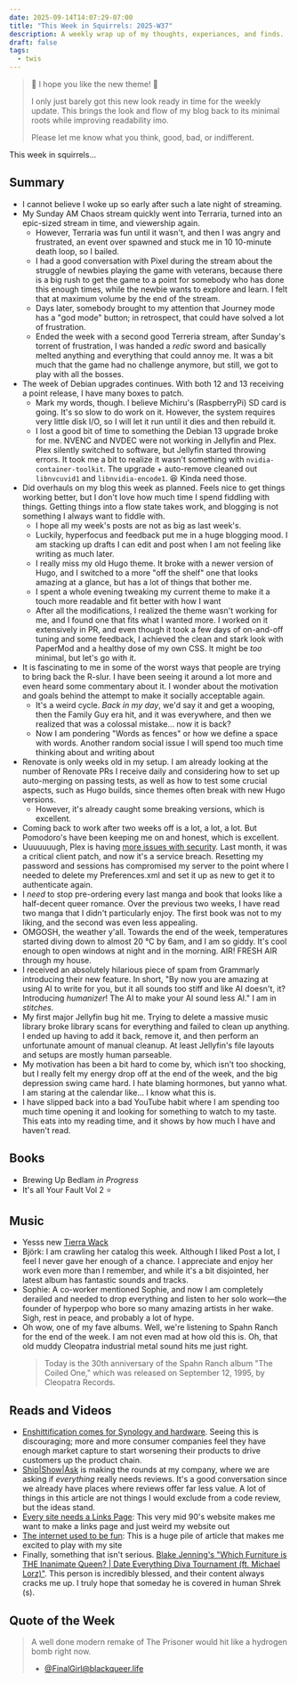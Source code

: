 ```yaml
---
date: 2025-09-14T14:07:29-07:00
title: "This Week in Squirrels: 2025-W37"
description: A weekly wrap up of my thoughts, experiances, and finds.
draft: false
tags:
  - twis
---
```


> 🎊 I hope you like the new theme! 🎨
>
> I only just barely got this new look ready in time for the weekly update.
> This brings the look and flow of my blog back to its minimal roots while improving readability imo.
>
> Please let me know what you think, good, bad, or indifferent.

This week in squirrels...

## Summary

- I cannot believe I woke up so early after such a late night of streaming.
- My Sunday AM Chaos stream quickly went into Terraria, turned into an epic-sized stream in time, and viewership again.
  - However, Terraria was fun until it wasn't, and then I was angry and frustrated, an event over spawned and stuck me in 10 10-minute death loop, so I bailed.
  - I had a good conversation with Pixel during the stream about the struggle of newbies playing the game with veterans, because there is a big rush to get the game to a point for somebody who has done this enough times, while the newbie wants to explore and learn. I felt that at maximum volume by the end of the stream.
  - Days later, somebody brought to my attention that Journey mode has a "god mode" button; in retrospect, that could have solved a lot of frustration.
  - Ended the week with a second good Terreria stream, after Sunday's torrent of frustration, I was handed a _redic_ sword and basically melted anything and everything that could annoy me. It was a bit much that the game had no challenge anymore, but still, we got to play with all the bosses.
- The week of Debian upgrades continues. With both 12 and 13 receiving a point release, I have many boxes to patch.
  - Mark my words, though. I believe Michiru's (RaspberryPi) SD card is going. It's so slow to do work on it. However, the system requires very little disk I/O, so I will let it run until it dies and then rebuild it.
  - I lost a good bit of time to something the Debian 13 upgrade broke for me. NVENC and NVDEC were not working in Jellyfin and Plex. Plex silently switched to software, but Jellyfin started throwing errors. It took me a bit to realize it wasn't something with `nvidia-container-toolkit`. The upgrade + auto-remove cleaned out `libnvcuvid1` and `libnvidia-encode1`. 😆 Kinda need those.
- Did overhauls on my blog this week as planned. Feels nice to get things working better, but I don't love how much time I spend fiddling with things. Getting things into a flow state takes work, and blogging is not something I always want to fiddle with.
  - I hope all my week's posts are not as big as last week's.
  - Luckily, hyperfocus and feedback put me in a huge blogging mood. I am stacking up drafts I can edit and post when I am not feeling like writing as much later.
  - I really miss my old Hugo theme. It broke with a newer version of Hugo, and I switched to a more "off the shelf" one that looks amazing at a glance, but has a lot of things that bother me.
  - I spent a whole evening tweaking my current theme to make it a touch more readable and fit better with how I want
  - After all the modifications, I realized the theme wasn't working for me, and I found one that fits what I wanted more. I worked on it extensively in PR, and even though it took a few days of on-and-off tuning and some feedback, I achieved the clean and stark look with PaperMod and a healthy dose of my own CSS. It might be _too_ minimal, but let's go with it.
- It is fascinating to me in some of the worst ways that people are trying to bring back the R-slur. I have been seeing it around a lot more and even heard some commentary about it. I wonder about the motivation and goals behind the attempt to make it socially acceptable again.
  - It's a weird cycle. _Back in my day_, we'd say it and get a wooping, then the Family Guy era hit, and it was everywhere, and then we realized that was a colossal mistake… now it is back?
  - Now I am pondering "Words as fences" or how we define a space with words. Another random social issue I will spend too much time thinking about and writing about
- Renovate is only weeks old in my setup. I am already looking at the number of Renovate PRs I receive daily and considering how to set up auto-merging on passing tests, as well as how to test some crucial aspects, such as Hugo builds, since themes often break with new Hugo versions.
  - However, it's already caught some breaking versions, which is excellent.
- Coming back to work after two weeks off is a lot, a lot, a lot. But Pomodoro's have been keeping me on and honest, which is excellent.
- Uuuuuuugh, Plex is having [more issues with security](https://forums.plex.tv/t/important-notice-of-security-incident/930523). Last month, it was a critical client patch, and now it's a service breach. Resetting my password and sessions has compromised my server to the point where I needed to delete my Preferences.xml and set it up as new to get it to authenticate again.
- I _need_ to stop pre-ordering every last manga and book that looks like a half-decent queer romance. Over the previous two weeks, I have read two manga that I didn't particularly enjoy. The first book was not to my liking, and the second was even less appealing.
- OMGOSH, the weather y'all. Towards the end of the week, temperatures started diving down to almost 20 °C by 6am, and I am so giddy. It's cool enough to open windows at night and in the morning. AIR! FRESH AIR through my house.
- I received an absolutely hilarious piece of spam from Grammarly introducing their new feature. In short, "By now you are amazing at using AI to write for you, but it all sounds too stiff and like AI doesn't, it? Introducing _humanizer_! The AI to make your AI sound less AI." I am in _stitches_.
- My first major Jellyfin bug hit me. Trying to delete a massive music library broke library scans for everything and failed to clean up anything. I ended up having to add it back, remove it, and then perform an unfortunate amount of manual cleanup. At least Jellyfin's file layouts and setups are mostly human parseable.
- My motivation has been a bit hard to come by, which isn't too shocking, but I really felt my energy drop off at the end of the week, and the big depression swing came hard. I hate blaming hormones, but yanno what. I am staring at the calendar like… I know what this is.
- I have slipped back into a bad YouTube habit where I am spending too much time opening it and looking for something to watch to my taste. This eats into my reading time, and it shows by how much I have and haven't read.

## Books

- Brewing Up Bedlam _in Progress_
- It's all Your Fault Vol 2 ⭐

## Music

- Yesss new [Tierra Wack](https://www.youtube.com/watch?v=5X6LbK--oC0)
- Björk: I am crawling her catalog this week. Although I liked Post a lot, I feel I never gave her enough of a chance. I appreciate and enjoy her work even more than I remember, and while it's a bit disjointed, her latest album has fantastic sounds and tracks.
- Sophie: A co-worker mentioned Sophie, and now I am completely derailed and needed to drop everything and listen to her solo work—the founder of hyperpop who bore so many amazing artists in her wake. Sigh, rest in peace, and probably a lot of hype.
- Oh wow, one of my fave albums. Well, we're listening to Spahn Ranch for the end of the week. I am not even mad at how old this is. Oh, that old muddy Cleopatra industrial metal sound hits me just right.
  > Today is the 30th anniversary of the Spahn Ranch album "The Coiled One," which was released on September 12, 1995, by Cleopatra Records.

## Reads and Videos

- [Enshittification comes for Synology and hardware](https://lowendbox.com/blog/they-used-to-be-good-but-now-theyve-turned-to-evil-the-synology-end-game/). Seeing this is discouraging; more and more consumer companies feel they have enough market capture to start worsening their products to drive customers up the product chain.
- [Ship|Show|Ask](https://martinfowler.com/articles/ship-show-ask.html) is making the rounds at my company, where we are asking if _everything_ really needs reviews. It's a good conversation since we already have places where reviews offer far less value. A lot of things in this article are not things I would exclude from a code review, but the ideas stand.
- [Every site needs a Links Page](https://thoughts.melonking.net/thoughts/every-site-needs-a-links-page-why-linking-matters): This very mid 90's website makes me want to make a links page and just weird my website out
- [The internet used to be fun](https://projects.kwon.nyc/internet-is-fun/): This is a huge pile of article that makes me excited to play with my site
- Finally, something that isn't serious. [Blake Jenning's "Which Furniture is THE Inanimate Queen? | Date Everything Diva Tournament (ft. Michael Lorz)"](https://www.youtube.com/watch?v=CzEgFcbT1vk). This person is incredibly blessed, and their content always cracks me up. I truly hope that someday he is covered in human Shrek (s).

## Quote of the Week

> A well done modern remake of The Prisoner would hit like a hydrogen bomb right now.
>
> - [@FinalGirl@blackqueer.life](https://blackqueer.life/@FinalGirl)
